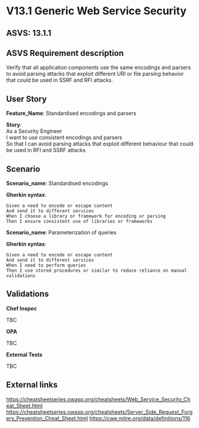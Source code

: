 # V13.1 Generic Web Service Security

## ASVS: 13.1.1

## ASVS Requirement description

Verify that all application components use the same encodings and parsers
to avoid parsing attacks that exploit different URI or file parsing behavior
that could be used in SSRF and RFI attacks.

## User Story

**Feature_Name**: Standardised encodings and parsers

**Story**:\
As a Security Engineer\
I want to use consistent encodings and parsers\
So that I can avoid parsing attacks that exploit different behaviour that 
could be used in RFI and SSRF attacks

## Scenario

**Scenario_name**: Standardised encodings

**Gherkin syntax**:

```gherkin
Given a need to encode or escape content
And send it to different services
When I choose a library or framework for encoding or parsing
Then I ensure consistent use of libraries or frameworks
```

**Scenario_name**: Parameterization of queries

**Gherkin syntax**:

```gherkin
Given a need to encode or escape content
And send it to different services
When I need to perform queries
Then I use stored procedures or similar to reduce reliance on manual validations
```

## Validations

**Chef Inspec**

TBC

**OPA**

TBC

**External Tests**

TBC

## External links

<https://cheatsheetseries.owasp.org/cheatsheets/Web_Service_Security_Cheat_Sheet.html>
<https://cheatsheetseries.owasp.org/cheatsheets/Server_Side_Request_Forgery_Prevention_Cheat_Sheet.html>
<https://cwe.mitre.org/data/definitions/116>
